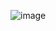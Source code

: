 ![image](https://github.com/Harshal-Meher/CARDS-SERVICES/assets/134125835/6c66f42b-b093-45bf-977d-f5205d9a9635)
